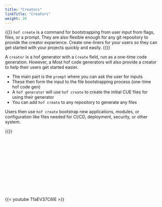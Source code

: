 ```yaml
---
title: "Creators"
linkTitle: "Creators"
weight: 20
---
```


{{<lead>}}
`hof create` is a command for bootstrapping
from user input from flags, files, or a prompt.
They are also flexible enough for any git repository
to provide the creator experience.
Create one-liners for your users so they can
get started with your projects quickly and easily.
{{</lead>}}

A `creator` is a hof generator with a `Create` field,
run as a one-time code generation.
However, a 
Most hof code generators will also provide a creator
to help their users get started easier.

- The main part is the `prompt` where you can ask the user for inputs
- These then form the input to the file bootstrapping process (one-time hof code gen)
- A `hof generator` will use `hof create` to create the initial CUE files for using their generator
- You can add `hof create` to any repository to generate any files

Users then use `hof create` bootstrap new applications, modules, or configuration
like files needed for CI/CD, deployment, security, or other system.

{{<childpages>}}

<div style="margin-bottom: 13rem;"></div>

{{< youtube TfaEV37C6IE >}}
